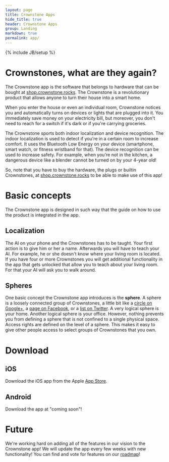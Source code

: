 ```yaml
---
layout: page
title: Crownstone Apps
hide_title: true
header: Crownstone Apps
group: Landing
markdown: true
permalink: app/
---
```

{% include JB/setup %}

# Crownstones, what are they again?

The Crownstone app is the software that belongs to hardware that can be bought at 
[shop.crownstone.rocks](https://shop.crownstone.rocks). 
The Crownstone is a revolutionary product that allows anyone to turn their house into a smart home. 

When you enter the house or even an individual room, Crownstone notices you and automatically turns on devices or lights that are plugged into it. You immediately save money on your electricity bill, but moreover, you don't need to reach for a switch if it's dark or if you're carrying groceries.

The Crownstone sports both indoor localization and device recognition. The indoor localization is used to detect if you're in a certain room to increase comfort. It uses the Bluetooth Low Energy on your device (smartphone, smart watch, or fitness wristband for that). The device recognition can be used to increase safety. For example, when you're not in the kitchen, a dangerous device like a blender cannot be turned on by your 4-year old!

So, note that you have to buy the hardware, the plugs or builtin Crownstones, at 
[shop.crownstone.rocks](https://shop.crownstone.rocks) 
to be able to make use of this app!

# Basic concepts

The Crownstone app is designed in such way that the guide on how to use the product is integrated in the app. 

## Localization

The AI on your phone and the Crownstones has to be taught. Your first action is to give him or her a name. Afterwards you will have to teach your AI. For example, he or she doesn't know where your living room is located. If you have four or more Crownstones you will get additional functionality in the app that gets unlocked that allow you to teach about your living room. For that your AI will ask you to walk around.

## Spheres

One basic concept the Crownstone app introduces is the **sphere**. A sphere is a loosely connected group of Crownstones, a little bit like a 
[circle on Google+](https://support.google.com/plus/answer/6320407?hl=en), 
a 
[page on Facebook](https://www.facebook.com/help/104002523024878), 
or a 
[list on Twitter](https://support.twitter.com/articles/76460). 
A very logical sphere is your home. Another logical sphere is your office. However, nothing prevents you from defining a sphere that is not confined to a single physical space. Access rights are defined on the level of a sphere. This makes it easy to give other people access to select groups of Crownstones that you own.

# Download

## iOS

Download the iOS app from the Apple
[App Store](https://itunes.apple.com/us/app/crownstone/id1136616106?mt=8).

## Android

Download the app at "coming soon"!

# Future

We're working hard on adding all of the features in our vision to the Crownstone app! We will update the app every few weeks with new functionality! You can find and vote for features on our 
[roadmap](https://trello.com/b/6rUcIt62/crownstone-transparent-product-roadmap)!


